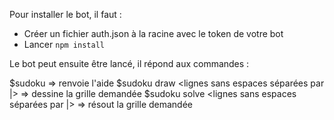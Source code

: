 Pour installer le bot, il faut :

- Créer un fichier auth.json à la racine avec le token de votre bot
- Lancer `npm install`

Le bot peut ensuite être lancé, il répond aux commandes :

$sudoku => renvoie l'aide
$sudoku draw <lignes sans espaces séparées par |> => dessine la grille demandée
$sudoku solve <lignes sans espaces séparées par |> => résout la grille demandée


